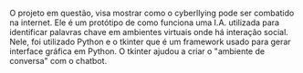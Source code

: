 O projeto em questão, visa mostrar como o cyberllying pode ser combatido na internet. Ele é um protótipo de como funciona uma I.A. utilizada para identificar palavras chave em ambientes virtuais onde há interação social.
Nele, foi utilizado Python e o tkinter que é um framework usado para gerar interface gráfica em Python. O tkinter ajudou a criar o "ambiente de conversa" com o chatbot.
